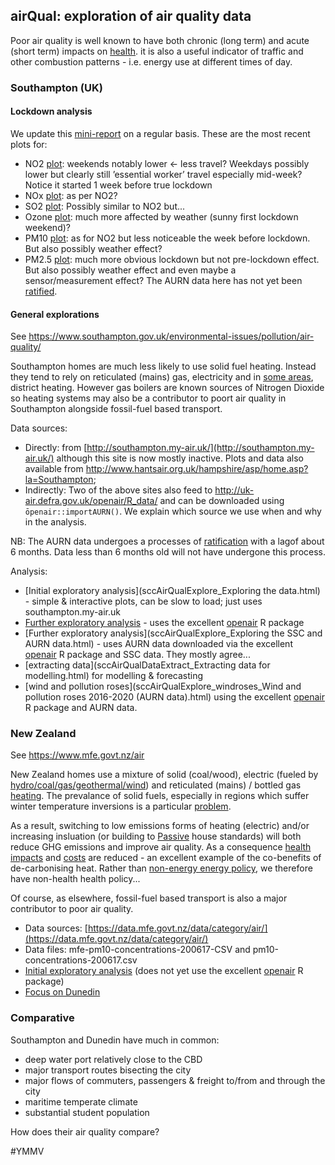 ## airQual: exploration of air quality data

Poor air quality is well known to have both chronic (long term) and acute (short term) impacts on [health](http://www.erg.kcl.ac.uk/Research/home/projects/personalised-health-impacts.html). it is also a useful indicator of traffic and other combustion patterns - i.e. energy use at different times of day.

### Southampton (UK) 

#### Lockdown analysis

We update this [mini-report](https://cfsotago.github.io/airQual/sccAirQualExplore_lockdown_Exploring%20the%20effect%20of%20UK%20covid%2019%20lockdown%20on%20air%20quality.html) on a regular basis. These are the most recent plots for:

 * NO2 [plot](https://cfsotago.github.io/airQual/sccAirQualExplore_lockdown_Exploring%20the%20effect%20of%20UK%20covid%2019%20lockdown%20on%20air%20quality.html#fig:no2recent): weekends notably lower <- less travel? Weekdays possibly lower but clearly still ’essential worker’ travel especially mid-week? Notice it started 1 week before true lockdown
 * NOx [plot](https://cfsotago.github.io/airQual/sccAirQualExplore_lockdown_Exploring%20the%20effect%20of%20UK%20covid%2019%20lockdown%20on%20air%20quality.html#fig:noxrecent): as per NO2?
 * SO2 [plot](https://cfsotago.github.io/airQual/sccAirQualExplore_lockdown_Exploring%20the%20effect%20of%20UK%20covid%2019%20lockdown%20on%20air%20quality.html#fig:so2recent): Possibly similar to NO2 but...
 * Ozone [plot](sccAirQualExplore_lockdown_Exploring%20the%20effect%20of%20UK%20covid%2019%20lockdown%20on%20air%20quality.html#fig:03recent): much more affected by weather (sunny first lockdown weekend)?
 * PM10 [plot](sccAirQualExplore_lockdown_Exploring%20the%20effect%20of%20UK%20covid%2019%20lockdown%20on%20air%20quality.html#fig:pm10recent): as for NO2 but less noticeable the week before lockdown. But also possibly weather effect?
 * PM2.5 [plot](sccAirQualExplore_lockdown_Exploring%20the%20effect%20of%20UK%20covid%2019%20lockdown%20on%20air%20quality.html#fig:pm25recent): much more obvious lockdown but not pre-lockdown effect. But also possibly weather effect and even maybe a sensor/measurement effect? The AURN data here has not yet been [ratified](https://uk-air.defra.gov.uk/assets/documents/Data_Validation_and_Ratification_Process_Apr_2017.pdf).


#### General explorations

See https://www.southampton.gov.uk/environmental-issues/pollution/air-quality/

Southampton homes are much less likely to use solid fuel heating. Instead they tend to rely on reticulated (mains) gas, electricity and in [some areas](https://datashine.org.uk/#table=QS415EW&col=QS415EW0007&ramp=YlOrRd&layers=BTTT&zoom=12&lon=-1.4252&lat=50.9258), district heating. However gas boilers are known sources of Nitrogen Dioxide so heating systems may also be a contributor to poort air quality in Southampton alongside fossil-fuel based transport.

Data sources: 
 
 * Directly: from [http://southampton.my-air.uk/](http://southampton.my-air.uk/) although this site is now mostly inactive. Plots and data also available from http://www.hantsair.org.uk/hampshire/asp/home.asp?la=Southampton;
 * Indirectly: Two of the above sites also feed to http://uk-air.defra.gov.uk/openair/R_data/ and can be downloaded using `ōpenair::importAURN()`. We explain which source we use when and why in the analysis.
 
 
NB: The AURN data undergoes a processes of  [ratification](https://uk-air.defra.gov.uk/assets/documents/Data_Validation_and_Ratification_Process_Apr_2017.pdf) with a lagof about 6 months. Data less than 6 months old will not have undergone this process.

 Analysis:
 
 * [Initial exploratory analysis](sccAirQualExplore_Exploring the data.html) - simple & interactive plots, can be slow to load; just uses southampton.my-air.uk
 * [Further exploratory analysis](sccAirQualExploreAURN.html) - uses the excellent [openair](http://davidcarslaw.github.io/openair/) R package
 * [Further exploratory analysis](sccAirQualExplore_Exploring the SSC and AURN data.html) - uses AURN data downloaded via the excellent [openair](http://davidcarslaw.github.io/openair/) R package and SSC data. They mostly agree...
 * [extracting data](sccAirQualDataExtract_Extracting data for modelling.html) for modelling & forecasting
 * [wind and pollution roses](sccAirQualExplore_windroses_Wind and pollution roses 2016-2020 (AURN data).html) using the excellent [openair](http://davidcarslaw.github.io/openair/) R package and AURN data.
 
### New Zealand

See https://www.mfe.govt.nz/air

New Zealand homes use a mixture of solid (coal/wood), electric (fueled by [hydro/coal/gas/geothermal/wind](https://cfsotago.github.io/gridCarbon)) and reticulated (mains) / bottled gas [heating](https://www.branz.co.nz/cms_display.php?st=1&pg=20015&sn=378&forced_id=yes). The prevalance of solid fuels, especially in regions which suffer winter temperature inversions is a particular [problem](https://www.niwa.co.nz/news/students-scientists-citizens-study-arrowtowns-ailing-air).

As a result, switching to low emissions forms of heating (electric) and/or increasing insluation (or building to [Passive](https://passivehouse.nz/) house standards) will both reduce GHG emissions and improve air quality. As a consequence [health impacts](https://www.bmj.com/content/334/7591/460.short) and [costs](https://jech.bmj.com/content/63/4/271.short) are reduced - an excellent example of the co-benefits of de-carbonising heat. Rather than [non-energy energy policy](http://www.ukerc.ac.uk/publications/impact-of-non-energy-policies-on-energy-systems.html), we therefore have non-health health policy...

Of course, as elsewhere, fossil-fuel based transport is also a major contributor to poor air quality.

 * Data sources: [https://data.mfe.govt.nz/data/category/air/](https://data.mfe.govt.nz/data/category/air/)
 * Data files: mfe-pm10-concentrations-200617-CSV and pm10-concentrations-200617.csv
 * [Initial exploratory analysis](nzAirQualExplore.html) (does not yet use the excellent [openair](http://davidcarslaw.github.io/openair/) R package)
 * [Focus on Dunedin](???)

  
### Comparative

Southampton and Dunedin have much in common:

 * deep water port relatively close to the CBD
 * major transport routes bisecting the city
 * major flows of commuters, passengers & freight to/from and through the city
 * maritime temperate climate
 * substantial student population
 
How does their air quality compare?

 #YMMV
